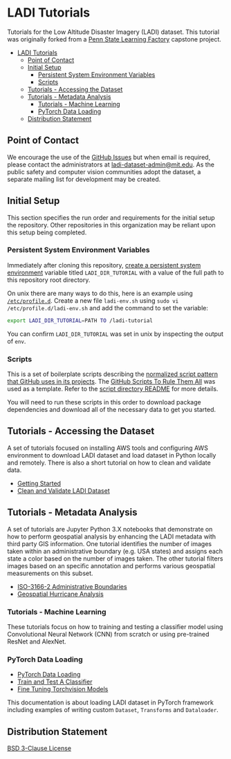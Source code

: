 # LADI Tutorials

Tutorials for the Low Altitude Disaster Imagery (LADI) dataset. This tutorial was originally forked from a [Penn State Learning Factory](https://www.lf.psu.edu/) capstone project.

- [LADI Tutorials](#ladi-tutorials)
  - [Point of Contact](#point-of-contact)
  - [Initial Setup](#initial-setup)
    - [Persistent System Environment Variables](#persistent-system-environment-variables)
    - [Scripts](#scripts)
  - [Tutorials - Accessing the Dataset](#tutorials---accessing-the-dataset)
  - [Tutorials - Metadata Analysis](#tutorials---metadata-analysis)
    - [Tutorials - Machine Learning](#tutorials---machine-learning)
    - [PyTorch Data Loading](#pytorch-data-loading)
  - [Distribution Statement](#distribution-statement)

## Point of Contact

We encourage the use of the [GitHub Issues](https://guides.github.com/features/issues/) but when email is required, please contact the administrators at [ladi-dataset-admin@mit.edu](mailto:ladi-dataset-admin@mit.edu). As the public safety and computer vision communities adopt the dataset, a separate mailing list for development may be created.

## Initial Setup

This section specifies the run order and requirements for the initial setup the repository. Other repositories in this organization may be reliant upon this setup being completed.

### Persistent System Environment Variables

Immediately after cloning this repository, [create a persistent system environment](https://superuser.com/q/284342/44051) variable titled `LADI_DIR_TUTORIAL` with a value of the full path to this repository root directory.

On unix there are many ways to do this, here is an example using [`/etc/profile.d`](https://unix.stackexchange.com/a/117473). Create a new file `ladi-env.sh` using `sudo vi /etc/profile.d/ladi-env.sh` and add the command to set the variable:

```bash
export LADI_DIR_TUTORIAL=PATH TO /ladi-tutorial
```

You can confirm `LADI_DIR_TUTORIAL` was set in unix by inspecting the output of `env`.

### Scripts

This is a set of boilerplate scripts describing the [normalized script pattern that GitHub uses in its projects](https://github.blog/2015-06-30-scripts-to-rule-them-all/). The [GitHub Scripts To Rule Them All](https://github.com/github/scripts-to-rule-them-all) was used as a template. Refer to the [script directory README](./script/README.md) for more details.

You will need to run these scripts in this order to download package dependencies and download all of the necessary data to get you started.

## Tutorials - Accessing the Dataset

A set of tutorials focused on installing AWS tools and configuring AWS environment to download LADI dataset and load dataset in Python locally and remotely. There is also a short tutorial on how to clean and validate data.

- [Getting Started](./tutorials/Get_Started.md)
- [Clean and Validate LADI Dataset](./tutorials/Clean_Validate.md)

## Tutorials - Metadata Analysis

A set of tutorials are Jupyter Python 3.X notebooks that demonstrate on how to perform geospatial analysis by enhancing the LADI metadata with third party GIS information. One tutorial identifies the number of images taken within an administrative boundary (e.g. USA states) and assigns each state a color based on the number of images taken. The other tutorial filters images based on an specific annotation and performs various geospatial measurements on this subset.

- [ISO-3166-2 Administrative Boundaries](./tutorials/Geospatial-Hurricane-Analysis.ipynb)
- [Geospatial Hurricane Analysis](./tutorials/Geospatial-Hurricane-Analysis.ipynb)

### Tutorials - Machine Learning

These tutorials focus on how to training and testing a classifier model using Convolutional Neural Network (CNN) from scratch or using pre-trained ResNet and AlexNet.

### PyTorch Data Loading

- [PyTorch Data Loading](./tutorials/Pytorch_Data_Load.md)
- [Train and Test A Classifier](./tutorials/Train_Test_Classifier.md)
- [Fine Tuning Torchvision Models](./tutorials/Fine_Tune_Torchvision_Models.md)

This documentation is about loading LADI dataset in PyTorch framework including examples of writing custom `Dataset`, `Transforms` and `Dataloader`.

## Distribution Statement

[BSD 3-Clause License](LICENSE)
